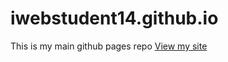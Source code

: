 # iwebstudent14.github.io
This is my main github pages repo
[View my site](https://iwebstudent14.github.io)
